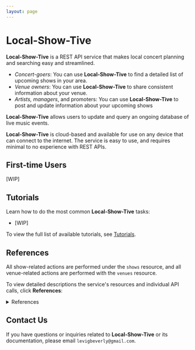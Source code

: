 ```yaml
---
layout: page
---
```

# Local-Show-Tive

**Local-Show-Tive** is a REST API service that makes local concert planning and searching easy and streamlined. 
- _Concert-goers_: You can use **Local-Show-Tive** to find a detailed list of upcoming shows in your area.
- _Venue owners_: You can use **Local-Show-Tive** to share consistent information about your venue.
- _Artists, managers_, and promoters: You can use **Local-Show-Tive** to post and update information about your upcoming shows

**Local-Show-Tive** allows users to update and query an ongoing database of live music events. 

**Local-Show-Tive** is cloud-based and available for use on any device that can connect to the internet. The service is easy to use, and requires minimal to no experience with REST APIs. 

## First-time Users

[WIP]

## Tutorials

Learn how to do the most common **Local-Show-Tive** tasks:

- [WIP]

To view the full list of available tutorials, see [Tutorials]().

## References

All show-related actions are performed under the `shows` resource, and all venue-related actions are performed with the `venues` resource.

To view detailed descriptions  the service's resources and individual API calls, click **References**:
<details>
  <summary>References</summary>
- **venues** resource
  - **POST**
    - Add venue
  - **PUT**
    - Update venue
  - **GET**
    - Get all venues
    - Get venue by name
    - Get venue by id
    - Get venue by city
  - **DELETE**
    - Delete venue
- **concerts** resource
  - **POST**
    - Add concert
  - **PUT**
    - Update concert
  - **GET**
    - Get all concerts
    - Get concert by venue id
    - Get concert by artist
    - Get concert by date
  - **DELETE**
    - Delete concert
</details>

## Contact Us

If you have questions or inquiries related to **Local-Show-Tive** or its documentation, please email `levigbeverly@gmail.com`.
